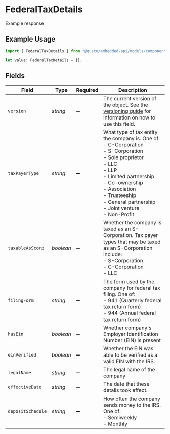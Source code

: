 # FederalTaxDetails

Example response

## Example Usage

```typescript
import { FederalTaxDetails } from "@gusto/embedded-api/models/components";

let value: FederalTaxDetails = {};
```

## Fields

| Field                                                                                                                                                                                                                             | Type                                                                                                                                                                                                                              | Required                                                                                                                                                                                                                          | Description                                                                                                                                                                                                                       |
| --------------------------------------------------------------------------------------------------------------------------------------------------------------------------------------------------------------------------------- | --------------------------------------------------------------------------------------------------------------------------------------------------------------------------------------------------------------------------------- | --------------------------------------------------------------------------------------------------------------------------------------------------------------------------------------------------------------------------------- | --------------------------------------------------------------------------------------------------------------------------------------------------------------------------------------------------------------------------------- |
| `version`                                                                                                                                                                                                                         | *string*                                                                                                                                                                                                                          | :heavy_minus_sign:                                                                                                                                                                                                                | The current version of the object. See the [versioning guide](https://docs.gusto.com/embedded-payroll/docs/idempotency) for information on how to use this field.                                                                 |
| `taxPayerType`                                                                                                                                                                                                                    | *string*                                                                                                                                                                                                                          | :heavy_minus_sign:                                                                                                                                                                                                                | What type of tax entity the company is. One of:<br/>- C-Corporation<br/>- S-Corporation<br/>- Sole proprietor<br/>- LLC<br/>- LLP<br/>- Limited partnership<br/>- Co-ownership<br/>- Association<br/>- Trusteeship<br/>- General partnership<br/>- Joint venture<br/>- Non-Profit |
| `taxableAsScorp`                                                                                                                                                                                                                  | *boolean*                                                                                                                                                                                                                         | :heavy_minus_sign:                                                                                                                                                                                                                | Whether the company is taxed as an S-Corporation. Tax payer types that may be taxed as an S-Corporation include:<br/>- S-Corporation<br/>- C-Corporation<br/>- LLC                                                                |
| `filingForm`                                                                                                                                                                                                                      | *string*                                                                                                                                                                                                                          | :heavy_minus_sign:                                                                                                                                                                                                                | The form used by the company for federal tax filing. One of:<br/>- 941 (Quarterly federal tax return form)<br/>- 944 (Annual federal tax return form)                                                                             |
| `hasEin`                                                                                                                                                                                                                          | *boolean*                                                                                                                                                                                                                         | :heavy_minus_sign:                                                                                                                                                                                                                | Whether company's Employer Identification Number (EIN) is present                                                                                                                                                                 |
| `einVerified`                                                                                                                                                                                                                     | *boolean*                                                                                                                                                                                                                         | :heavy_minus_sign:                                                                                                                                                                                                                | Whether the EIN was able to be verified as a valid EIN with the IRS.                                                                                                                                                              |
| `legalName`                                                                                                                                                                                                                       | *string*                                                                                                                                                                                                                          | :heavy_minus_sign:                                                                                                                                                                                                                | The legal name of the company                                                                                                                                                                                                     |
| `effectiveDate`                                                                                                                                                                                                                   | *string*                                                                                                                                                                                                                          | :heavy_minus_sign:                                                                                                                                                                                                                | The date that these details took effect.                                                                                                                                                                                          |
| `depositSchedule`                                                                                                                                                                                                                 | *string*                                                                                                                                                                                                                          | :heavy_minus_sign:                                                                                                                                                                                                                | How often the company sends money to the IRS. One of:<br/>  - Semiweekly<br/>  - Monthly                                                                                                                                          |